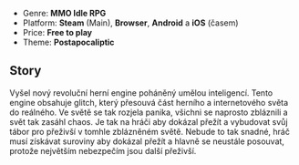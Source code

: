 - Genre: **MMO Idle RPG**
- Platform: **Steam** (Main), **Browser**, **Android** a **iOS** (časem)
- Price: **Free to play**
- Theme: **Postapocaliptic**

## Story
Vyšel nový revoluční herní engine poháněný umělou inteligencí. Tento engine obsahuje glitch, který přesouvá část herního a internetového světa do reálného. Ve světě se tak rozjela panika, všichni se naprosto zbláznili a svět tak zasáhl chaos. Je tak na hráči aby dokázal přežít a vybudovat svůj tábor pro přeživší v tomhle zblázněném světě. Nebude to tak snadné, hráč musí získávat suroviny aby dokázal přežít a hlavně se neustále posouvat, protože největším nebezpečím jsou další přeživší.